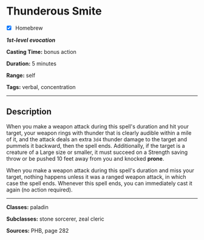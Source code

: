 # Thunderous Smite

- [x] Homebrew

***1st-level evocation***

**Casting Time:** bonus action

**Duration:** 5 minutes

**Range:** self

**Tags:** verbal, concentration

---

## Description
When you make a weapon attack during this spell's duration and hit your target, your weapon rings with thunder that is clearly audible within a mile of it, and the attack deals an extra `3d4` thunder damage to the target and pummels it backward, then the spell ends. Additionally, if the target is a creature of a Large size or smaller, it must succeed on a Strength saving throw or be pushed 10 feet away from you and knocked **prone**.

When you make a weapon attack during this spell's duration and miss your target, nothing happens unless it was a ranged weapon attack, in which case the spell ends. Whenever this spell ends, you can immediately cast it again (no action required).

---

**Classes:** paladin

**Subclasses:** stone sorcerer, zeal cleric

**Sources:** PHB, page 282

